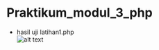 # Praktikum_modul_3_php
* hasil uji latihan1.php <br>
![alt text](https://github.com/Pramuja/Praktikum_modul_1_2_php/blob/master/modul%201/latihan1.JPG)
